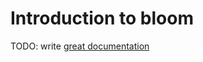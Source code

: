 # Introduction to bloom

TODO: write [great documentation](http://jacobian.org/writing/what-to-write/)
